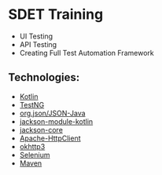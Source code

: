 # SDET Training

* UI Testing 
* API Testing 
* Creating Full Test Automation Framework

## Technologies: 

* [Kotlin](https://kotlinlang.org/api/latest/jvm/stdlib/)
* [TestNG](https://testng.org/doc/documentation-main.html)
* [org.json/JSON-Java](https://github.com/stleary/JSON-java)
* [jackson-module-kotlin](https://github.com/FasterXML/jackson-module-kotlin)
* [jackson-core](https://github.com/FasterXML/jackson-core)
* [Apache-HttpClient](https://hc.apache.org/httpcomponents-client-4.5.x/index.html)
* [okhttp3](https://square.github.io/okhttp/4.x/okhttp/okhttp3/)
* [Selenium](https://www.selenium.dev/documentation/en/)
* [Maven](https://maven.apache.org/)

